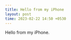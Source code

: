 ```yaml
---
title: Hello from my iPhone
layout: post
time: 2023-02-22 14:50 +0530
---
```


Hello from my iPhone.
